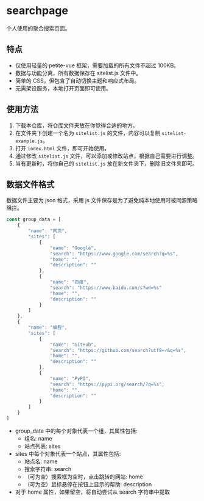 # searchpage

个人使用的聚合搜索页面。

## 特点

- 仅使用轻量的 petite-vue 框架，需要加载的所有文件不超过 100KB。
- 数据与功能分离，所有数据保存在 sitelist.js 文件中。
- 简单的 CSS，但包含了自动切换主题和响应式布局。
- 无需架设服务，本地打开页面即可使用。

## 使用方法

1. 下载本仓库，将仓库文件夹放在你觉得合适的地方。
1. 在文件夹下创建一个名为 `sitelist.js` 的文件，内容可以复制 `sitelist-example.js`。
2. 打开 `index.html` 文件，即可开始使用。
3. 通过修改 `sitelist.js` 文件，可以添加或修改站点，根据自己需要进行调整。
4. 当有更新时，将你自己的 `sitelist.js` 放在新文件夹下，删除旧文件夹即可。

## 数据文件格式

数据文件主要为 json 格式，采用 js 文件保存是为了避免纯本地使用时被同源策略阻拦。

```javascript
const group_data = [
    {
        "name": "网页",
        "sites": [
            {
                "name": "Google",
                "search": "https://www.google.com/search?q=%s",
                "home": "",
                "description": ""
            },
            {
                "name": "百度",
                "search": "https://www.baidu.com/s?wd=%s"
                "home": "",
                "description": ""
            }
        ]
    },
    {
        "name": "编程",
        "sites": [
            {
                "name": "GitHub",
                "search": "https://github.com/search?utf8=✓&q=%s",
                "home": "",
                "description": ""
            },
            {
                "name": "PyPI",
                "search": "https://pypi.org/search/?q=%s",
                "home": "",
                "description": ""
            }
        ]
    }
]
```
- group_data 中的每个对象代表一个组，其属性包括:
    - 组名: name 
    - 站点列表: sites
- sites 中每个对象代表一个站点，其属性包括:
    - 站点名: name
    - 搜索字符串: search
    - （可为空）搜索框为空时，点击跳转的网站: home
    - （可为空）鼠标悬停在按钮上显示的帮助: description
- 对于 home 属性，如果留空，将自动尝试从 search 字符串中提取